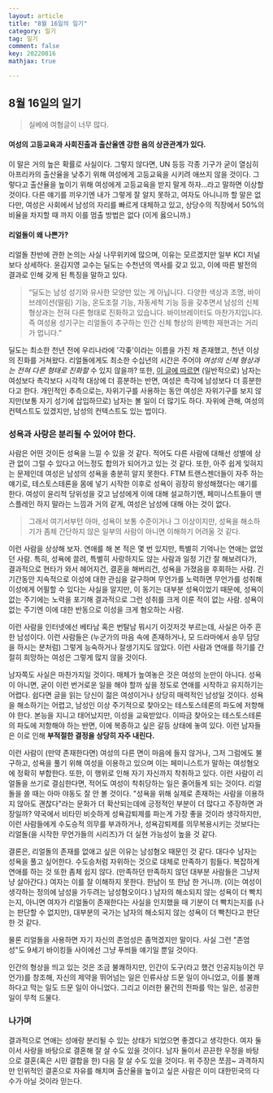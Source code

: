```yaml
---
layout: article
title: "8월 16일의 일기"
category: 일기
tag: 일기
comment: false
key: 20220816
mathjax: true

---
```







## 8월 16일의 일기

> 실베에 여혐글이 너무 많다.



#### 여성의 고등교육과 사회진출과 출산율엔 강한 음의 상관관계가 있다.



이 말은 거의 높은 확률로 사실이다. 그렇지 않다면, UN 등등 각종 기구가 굳이 열심히 아프리카의 출산율을 낮추기 위해 여성에게 고등교육을 시키려 애쓰지 않을 것이다. 그렇다고 출산율을 높이기 위해 여성에게 고등교육을 받지 말게 하자...라고 말하면 이상할 것이다. 다른 얘기를 끼우기엔 내가 그렇게 잘 알지 못하고, 여자도 아니니까 할 말은 없다만, 여성은 사회에서 남성의 자리를 빠르게 대체하고 있고, 상당수의 직장에서 50%의 비율을 차지할 때 까지 이를 멈출 방법은 없다 (이게 옳으니까.)





#### 리얼돌이 왜 나쁜가?



리얼돌 찬반에 관한 논의는 사실 나무위키에 많으며, 이유는 모르겠지만 일부 KCI 저널보다 상세하다. 윤김지영 교수는 딜도는 수천년의 역사를 갖고 있고, 이에 따른 발전의 결과로 인해 갖게 된 특징을 말하고 있다.




>“딜도는 남성 성기와 유사한 모양만 있는 게 아닙니다. 다양한 색상과 조명, 바이브레이션(떨림) 기능, 온도조절 기능, 자동세척 기능 등을 갖추면서 남성의 신체 형상과는 전혀 다른 형태로 진화하고 있습니다. 바이브레이터도 마찬가지입니다. 즉 여성용 성기구는 리얼돌이 추구하는 인간 신체 형상의 완벽한 재현과는 거리가 멉니다.”





딜도는 최소한 천년 전에 우리나라에 '각좆'이라는 이름을 가진 채 존재했고, 천년 이상의 진화를 거쳐왔다. 리얼돌에게도 최소한 수십년의 시간은 주어야 *여성의 신체 형상과는 전혀 다른 형태로 진화할* 수 있지 않을까? 또한, [이 글에 따르면](http://www.mdjournal.kr/news/articleView.html?idxno=3401) (일반적으로) 남자는 여성보다 촉각보다 시각적 대상에 더 흥분하는 반면, 여성은 촉각에 남성보다 더 흥분한다고 한다. 개인적인 추측으로는, 자위기구를 사용하는 동안 여성은 자위기구를 보지 않지만(보통 자기 성기에 삽입하므로) 남자는 볼 일이 더 많기도 하다. 자위에 관해, 여성의 컨텍스트도 있겠지만, 남성의 컨텍스트도 있는 법이다.





### 성욕과 사랑은 분리될 수 있어야 한다.





사람은 어떤 것이든 성욕을 느낄 수 있을 것 같다. 적어도 다른 사람에 대해선 성별에 상관 없이 그럴 수 있다고 어느정도 합의가 되어가고 있는 것 같다. 또한, 아주 쉽게 잊혀지는 문제인데 여성은 남성의 성욕을 충분히 알지 못한다. FTM 트랜스젠더들이 자주 하는 얘기로, 테스토스테론을 몸에 넣기 시작한 이후로 성욕이 굉장히 왕성해졌다는 얘기를 한다. 여성이 윤리적 당위성을 갖고 남성에게 이에 대해 설교하기엔, 페미니스트들이 맨스플레인 하지 말라는 느낌과 거의 같게, 여성은 남성에 대해 아는 것이 없다.





> 그래서 여기서부턴 아마, 성욕이 보통 수준이거나 그 이상이지만, 성욕을 해소하기가 좀체 간단하지 않은 일부의 사람이 아니면 이해하기 어려울 것 같다.



이런 사람을 상상해 보자. 연애를 해 본 적은 몇 번 있지만, 특별히 기억나는 연애는 없었던 사람. 특히, 성욕에 끌려, 특별히 사랑하지도 않는 사람과 일정 기간 잘 해보려다가, 결과적으로 현타가 와서 헤어지건, 결혼을 해버리건, 성욕을 가졌음을 후회하는 사람. 긴 기간동안 지속적으로 이성에 대한 관심을 갈구하며 무언가를 노력하면 무언가를 성취해 이성에게 어필할 수 있다는 사실을 알지만, 이 동기는 대부분 성욕이었기 때문에, 성욕이 없는 주기에는 노력을 포기해 결과적으로 그런 성취를 크게 이룬 적이 없는 사람. 성욕이 없는 주기엔 이에 대한 반동으로 이성을 크게 혐오하는 사람.



이런 사람을 인터넷에선 베타남 혹은 번탈남 뭐시기 이것저것 부르는데, 사실은 아주 흔한 남성이다. 이런 사람들은 (누군가의 마음 속에 존재하거나, 모 드라마에서 송무 담당을 하시는 분처럼) 그렇게 능숙하거나 잘생기지도 않았다. 이런 사람과 연애를 하기를 간절히 희망하는 여성은 그렇게 많지 않을 것이다.


남자쪽도 사실은 마찬가지일 것이다. 매체가 높여놓은 것은 여성의 눈만이 아니다. 성욕이 아니면, 굳이 이런 번거로운 일을 해야 할까 싶을 정도로 연애를 시작하고 유지하기는 어렵다. 쉽다면 글을 읽는 당신이 젊은 여성이거나 상당히 매력적인 남성일 것이다. 성욕을 해소하기는 어렵고, 남성인 이상 주기적으로 찾아오는 테스토스테론의 파도에 저항해야 한다. 본능을 지니고 태어났지만, 이성을 교육받았다. 이따금 찾아오는 테스토스테론의 파도에 저항해야 하는 반면, 이에 복종하고 싶은 갈등 상태에 놓여 있다. 이런 남자들은 이로 인해 **부적절한 결정을 상당히 자주 내린다.**




이런 사람이 (만약 존재한다면) 여성의 다른 면이 마음에 들지 않거나, 그저 그럼에도 불구하고, 성욕을 풀기 위해 여성을 이용하고 있으며 이는 페미니스트가 말하는 여성혐오에 정확히 부합한다. 또한, 이 행위로 인해 자기 자신까지 착취하고 있다. 이런 사람이 리얼돌을 쓰기로 결심한다면, 적어도 여성이 착취당하는 일은 줄어들게 되는 것이다. 리얼돌을 쓸 때는 아마 야동도 잘 안 볼 것이다. "성욕을 위해 실제로 존재하는 사람을 이용하지 않아도 괜찮다"라는 문화가 더 확산되는데에 긍정적인 부분이 더 많다고 주장하면 과장일까? 약국에서 비타민 비슷하게 성욕감퇴제를 파는게 가장 좋을 것이라 생각하지만, 이런 사람들에게 수도승적 의무를 부과하거나, 성욕감퇴제를 의무복용시키는 것보다는 리얼돌(을 시작한 무언가들의 시리즈)가 더 실현 가능성이 높을 것 같다.


결론은, 리얼돌의 존재를 없애고 싶은 이유는 남성혐오 때문인 것 같다. 대다수 남자는 성욕을 풀고 싶어한다. 수도승처럼 자위하는 것으로 대체로 만족하기 힘들다. 복잡하게 연애를 하는 것 또한 좀체 쉽지 않다. (만족하던 만족하지 않던 대부분 사람들은 그냥저냥 살아간다.) 여자는 이를 잘 이해하지 못한다. 한남이 또 한남 한 거니까. (이는 여성이 생각하는 정의에 남성을 가두려는 남성혐오이다.) 남자의 해소되지 않는 성욕이 더 빡치는지, 아니면 여자가 리얼돌이 존재한다는 사실을 인지했을 때 기분이 더 빡치는지를 (나는 판단할 수 없지만), 대부분의 국가는 남자의 해소되지 않는 성욕이 더 빡친다고 판단한 것 같다.


물론 리얼돌을 사용하면 자기 자신의 존엄성은 좀먹겠지만 말이다. 사실 그런 "존엄성"도 9세기 바이킹들 사이에선 그냥 푸씌들 얘기일 뿐일 것이다.

인간의 형상을 띄고 있는 것은 조금 불쾌하지만, 인간이 도구(라고 했건 인공지능이건 무언가)를 창조해, 자신의 제약을 뛰어넘는 일은 인류사상 드문 일이 아니었고, 이를 불쾌하다고 막는 일도 드문 일이 아니었다. 그리고 이러한 물건의 전파를 막는 일은, 성공한 일이 무척 드물다.

### 나가며

결과적으로 연애는 성애랑 분리될 수 있는 상태가 되었으면 좋겠다고 생각한다. 여자 둘이서 사랑을 바탕으로 결혼해 잘 살 수도 있을 것이다. 남자 둘이서 끈끈한 우정을 바탕으로 결혼(혹은 시민 결합을 한) 다음 잘 살 수도 있을 것이다. 위 주장은 쪼끔~ 과격하지만 인위적인 결혼으로 자유를 해치며 출산율을 높이고 싶은 사람은 이미 대한민국의 다수가 아닐 것이라 믿는다.